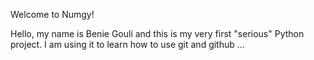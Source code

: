 Welcome to Numgy!

Hello, my name is Benie Gouli and this is my very first "serious" Python project. 
I am using it to learn how to use git and github ...